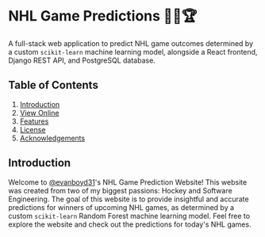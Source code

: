 # NHL Game Predictions 🏒🥅🏆

A full-stack web application to predict NHL game outcomes determined by a custom `scikit-learn` machine learning model, alongside a React frontend, Django REST API, and PostgreSQL database.

## Table of Contents
1. [Introduction](#introduction)
2. [View Online](#view-online)
3. [Features](#features)
4. [License](#license)
5. [Acknowledgements](#acknowledgements)

## Introduction

Welcome to [@evanboyd31](https://github.com/evanboyd31)'s NHL Game Prediction Website! This website was created from two of my biggest passions: Hockey and Software Engineering. The goal of this website is to provide insightful and accurate predictions for winners of upcoming NHL games, as determined by a custom `scikit-learn` Random Forest machine learning model. Feel free to explore the website and check out the predictions for today's NHL games.
